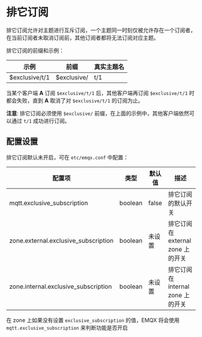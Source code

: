 # 排它订阅

排它订阅允许对主题进行互斥订阅，一个主题同一时刻仅被允许存在一个订阅者，在当前订阅者未取消订阅前，其他订阅者都将无法订阅对应主题。

排它订阅的前缀和示例：

| 示例            | 前缀        | 真实主题名 |
| --------------- | ----------- | ---------- |
| $exclusive/t/1      | $exclusive/     | t/1        |

当某个客户端 **A** 订阅 `$exclusive/t/1` 后，其他客户端再订阅 `$exclusive/t/1` 时都会失败，直到 **A** 取消了对 `$exclusive/t/1` 的订阅为止。

**注意**: 排它订阅必须使用 `$exclusive/` 前缀，在上面的示例中，其他客户端依然可以通过 `t/1` 成功进行订阅。 


## 配置设置

排它订阅默认未开启，可在 `etc/emqx.conf` 中配置：

|               配置项                |      类型       | 默认值 |                 描述                 |
| ----------------------------------- | --------------- | ------ | ------------------------------------ |
| mqtt.exclusive_subscription  | boolean          | false   | 排它订阅的默认开关  |
| zone.external.exclusive_subscription | boolean | 未设置 | 排它订阅在 external zone 上的开关   |
| zone.internal.exclusive_subscription | boolean | 未设置 | 排它订阅在 internal zone 上的开关 |

在 zone 上如果没有设置 `exclusive_subscription` 的值，EMQX 将会使用 `mqtt.exclusive_subscription` 来判断功能是否开启